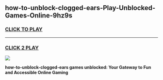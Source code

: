 
## how-to-unblock-clogged-ears-Play-Unblocked-Games-Online-9hz9s
<h3>
<a href="https://premium76.site?title=how-to-unblock-clogged-ears&ref=25A">CLICK TO PLAY</a></h3>
<hr>

<h3>
<a href="https://premium76.site?title=how-to-unblock-clogged-ears&ref=25A">CLICK 2 PLAY</a>
  
</h3>

<a href="https://premium76.site?title=how-to-unblock-clogged-ears&ref=25A"><img src="https://clearcache.store/games.png"></a>


**how-to-unblock-clogged-ears games unblocked: Your Gateway to Fun and Accessible Online Gaming**
